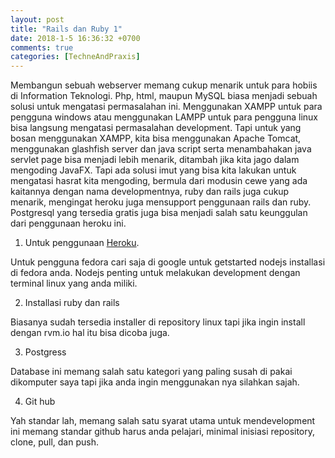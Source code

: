 ```yaml
---
layout: post
title: "Rails dan Ruby 1"
date: 2018-1-5 16:36:32 +0700
comments: true
categories: [TechneAndPraxis]
---
```


Membangun sebuah webserver memang cukup menarik untuk para hobiis di Information Teknologi. Php, html, maupun MySQL biasa menjadi sebuah solusi untuk mengatasi permasalahan ini. Menggunakan XAMPP untuk para pengguna windows atau menggunakan LAMPP untuk para pengguna linux bisa langsung mengatasi permasalahan development. Tapi untuk yang bosan menggunakan XAMPP, kita bisa menggunakan Apache Tomcat, menggunakan glashfish server dan java script serta menambahakan java servlet page bisa menjadi lebih menarik, ditambah jika kita jago dalam mengoding JavaFX. Tapi ada solusi imut yang bisa kita lakukan untuk mengatasi hasrat kita mengoding, bermula dari modusin cewe yang ada kaitannya dengan nama developmentnya, ruby dan rails juga cukup menarik, mengingat heroku juga mensupport penggunaan rails dan ruby. Postgresql yang tersedia gratis juga bisa menjadi salah satu keunggulan dari penggunaan heroku ini.

1. Untuk penggunaan [Heroku](https://herokuapp.com).

Untuk pengguna fedora cari saja di google untuk getstarted nodejs installasi di fedora anda. Nodejs penting untuk melakukan development dengan terminal linux yang anda miliki. 

2. Installasi ruby dan rails

Biasanya sudah tersedia installer di repository linux tapi jika ingin install dengan rvm.io hal itu bisa dicoba juga.

3. Postgress

Database ini memang salah satu kategori yang paling susah di pakai dikomputer saya tapi jika anda ingin menggunakan nya silahkan sajah.

4. Git hub

Yah standar lah, memang salah satu syarat utama untuk mendevelopment ini memang standar github harus anda pelajari, minimal inisiasi repository, clone, pull, dan push.


